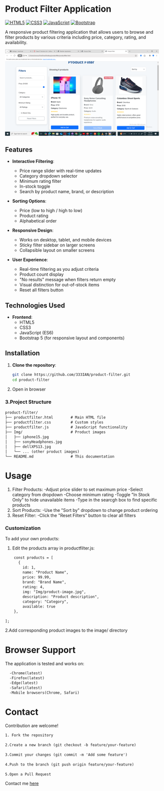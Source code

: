 # Product Filter Application

[![HTML5](https://img.shields.io/badge/HTML5-E34F26?logo=html5&logoColor=white)](https://developer.mozilla.org/en-US/docs/Web/HTML)
[![CSS3](https://img.shields.io/badge/CSS3-1572B6?logo=css3&logoColor=white)](https://developer.mozilla.org/en-US/docs/Web/CSS)
[![JavaScript](https://img.shields.io/badge/JavaScript-F7DF1E?logo=javascript&logoColor=black)](https://developer.mozilla.org/en-US/docs/Web/JavaScript)
[![Bootstrap](https://img.shields.io/badge/Bootstrap-7952B3?logo=bootstrap&logoColor=white)](https://getbootstrap.com/)

A responsive product filtering application that allows users to browse and filter products by various criteria including price, category, rating, and availability.

![Product Filter Homepage View](images/screenshot.png)


## Features

- **Interactive Filtering**:
  - Price range slider with real-time updates
  - Category dropdown selector
  - Minimum rating filter
  - In-stock toggle
  - Search by product name, brand, or description

- **Sorting Options**:
  - Price (low to high / high to low)
  - Product rating
  - Alphabetical order

- **Responsive Design**:
  - Works on desktop, tablet, and mobile devices
  - Sticky filter sidebar on larger screens
  - Collapsible layout on smaller screens

- **User Experience**:
  - Real-time filtering as you adjust criteria
  - Product count display
  - "No results" message when filters return empty
  - Visual distinction for out-of-stock items
  - Reset all filters button

## Technologies Used

- **Frontend**:
  - HTML5
  - CSS3
  - JavaScript (ES6)
  - Bootstrap 5 (for responsive layout and components)

## Installation

1. **Clone the repository**:
   ```bash
   git clone https://github.com/333IAN/product-filter.git
   cd product-filter

2. Open in browser

### 3.Project Structure
```
product-filter/
├── productfilter.html        # Main HTML file
├── productfilter.css         # Custom styles
├── productfilter.js          # JavaScript functionality
├── Img/                      # Product images
│   ├── iphone15.jpg
│   ├── sonyHeadphones.jpg
│   ├── dellXPS13.jpg
│   └── ... (other product images)
└── README.md                 # This documentation
```
# Usage
1. Filter Products:
 -Adjust price slider to set maximum price
 -Select category from dropdown
 -Choose minimum rating
 -Toggle "In Stock Only" to hide unavailable items
 -Type in the searcgh box to find specific products
2. Sort Products:
 -Use the "Sort by" dropdown to change product ordering
3. Reset Filter:
 -Click the "Reset Filters" button to clear all filters

### Customization
To add your own products:
 1. Edit the products array in productfilter.js:
```
    const products = [
      {
        id: 1,
        name: "Product Name",
        price: 99.99,
        brand: "Brand Name",
        rating: 4,
        img: "Img/product-image.jpg",
        description: "Product description",
        category: "Category",
        available: true
    },
  
];
```

2.Add corresponding product images to the image/ directory

# Browser Support
The application is tested and works on:
```
  -Chrome(latest)
  -Firefox(latest)
  -Edge(latest)
  -Safari(latest)
  -Mobile browsers(Chrome, Safari)
```
# Contact
Contribution are welcome!
```
1. Fork the repository

2.Create a new branch (git checkout -b feature/your-feature)

3.Commit your changes (git commit -m 'Add some feature')

4.Push to the branch (git push origin feature/your-feature)

5.Open a Pull Request
```
Contact me <a href="https://github.com/333IAN">here</a>
































